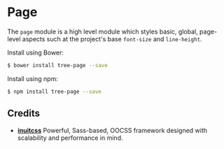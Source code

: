 # Page

The `page` module is a high level module which styles basic, global, page-level
aspects such at the project's base `font-size` and `line-height`.

Install using Bower:

```sh
$ bower install tree-page --save
```

Install using npm:

```sh
$ npm install tree-page --save
```

## Credits

* **[inuitcss](https://github.com/inuitcss)** Powerful, Sass-based, OOCSS
framework designed with scalability and performance in mind.
